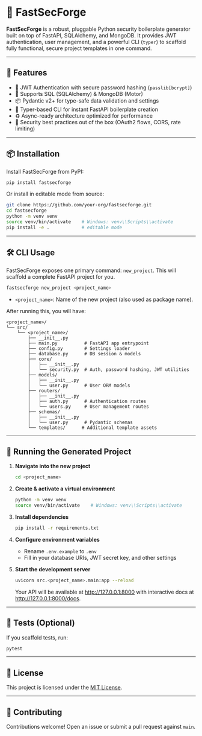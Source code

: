 # 🔐 FastSecForge

**FastSecForge** is a robust, pluggable Python security boilerplate generator built on top of FastAPI, SQLAlchemy, and MongoDB. It provides JWT authentication, user management, and a powerful CLI (`typer`) to scaffold fully functional, secure project templates in one command.

---

## 🚀 Features

- 🔑 JWT Authentication with secure password hashing (`passlib[bcrypt]`)
- 🧩 Supports SQL (SQLAlchemy) & MongoDB (Motor)
- 📦 Pydantic v2+ for type-safe data validation and settings
- 🔧 Typer-based CLI for instant FastAPI boilerplate creation
- ♻️ Async-ready architecture optimized for performance
- 🔐 Security best practices out of the box (OAuth2 flows, CORS, rate limiting)

---

## 📦 Installation

Install FastSecForge from PyPI:

```bash
pip install fastsecforge
```

Or install in editable mode from source:

```bash
git clone https://github.com/your-org/fastsecforge.git
cd fastsecforge
python -m venv venv
source venv/bin/activate    # Windows: venv\\Scripts\\activate
pip install -e .            # editable mode
```

---

## 🛠️ CLI Usage

FastSecForge exposes one primary command: `new_project`. This will scaffold a complete FastAPI project for you.

```bash
fastsecforge new_project <project_name>
```

- `<project_name>`: Name of the new project (also used as package name).

After running this, you will have:

```
<project_name>/
└── src/
    └── <project_name>/
        ├── __init__.py
        ├── main.py          # FastAPI app entrypoint
        ├── config.py        # Settings loader
        ├── database.py      # DB session & models
        ├── core/
        │   ├── __init__.py
        │   └── security.py  # Auth, password hashing, JWT utilities
        ├── models/
        │   ├── __init__.py
        │   └── user.py      # User ORM models
        ├── routers/
        │   ├── __init__.py
        │   ├── auth.py      # Authentication routes
        │   └── users.py     # User management routes
        ├── schemas/
        │   ├── __init__.py
        │   └── user.py      # Pydantic schemas
        └── templates/      # Additional template assets
```

---

## 🚀 Running the Generated Project

1. **Navigate into the new project**
   ```bash
   cd <project_name>
   ```

2. **Create & activate a virtual environment**
   ```bash
   python -m venv venv
   source venv/bin/activate    # Windows: venv\\Scripts\\activate
   ```

3. **Install dependencies**
   ```bash
   pip install -r requirements.txt
   ```

4. **Configure environment variables**
   - Rename `.env.example` to `.env`
   - Fill in your database URIs, JWT secret key, and other settings

5. **Start the development server**
   ```bash
   uvicorn src.<project_name>.main:app --reload
   ```

   Your API will be available at <http://127.0.0.1:8000> with interactive docs at <http://127.0.0.1:8000/docs>.

---

## 🧪 Tests (Optional)

If you scaffold tests, run:

```bash
pytest
```

---

## 📜 License

This project is licensed under the [MIT License](LICENSE).

---

## 🤝 Contributing

Contributions welcome! Open an issue or submit a pull request against `main`.

